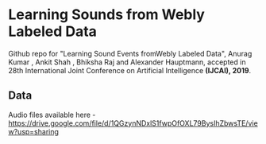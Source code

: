 # Learning Sounds from Webly Labeled Data

Github repo for "Learning Sound Events fromWebly Labeled Data", Anurag Kumar , Ankit Shah , Bhiksha Raj and Alexander Hauptmann, accepted 
in 28th International Joint Conference on Artificial Intelligence **(IJCAI), 2019**. 


## Data

Audio files available here - https://drive.google.com/file/d/1QGzynNDxlS1fwpOfOXL79BysIhZbwsTE/view?usp=sharing
